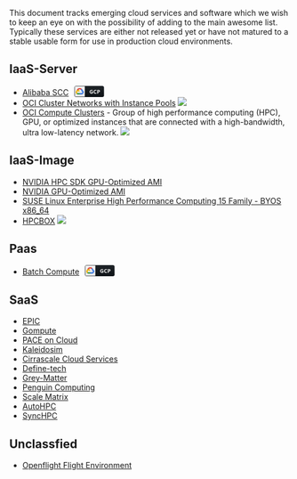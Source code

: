 This document tracks emerging cloud services and software which we wish to keep an eye on with the possibility of adding to the main awesome list. Typically these services are either not released yet or have not matured to a stable usable form for use in production cloud environments.


## IaaS-Server
- [Alibaba SCC](https://www.alibabacloud.com/ko/product/scc)
<a href="#"><img src="svg/dev/services/gcp.svg" alt="gcp" height="20px" style="vertical-align:bottom; margin: 0 6px;"></a>
- [OCI Cluster Networks with Instance Pools](https://docs.oracle.com/en-us/iaas/Content/Compute/Tasks/managingclusternetworks.htm) <a href="#"> <img src="https://img.shields.io/badge/OCI-F80000?style=flat&logo=oracle&logoColor=black"> </a>
- [OCI Compute Clusters](https://docs.oracle.com/en-us/iaas/Content/Compute/Tasks/compute-clusters.htm) - Group of high performance computing (HPC), GPU, or optimized instances that are connected with a high-bandwidth, ultra low-latency network. <a href="#"> <img src="https://img.shields.io/badge/OCI-F80000?style=flat&logo=oracle&logoColor=black"> </a>

## IaaS-Image
- [NVIDIA HPC SDK GPU-Optimized AMI](https://aws.amazon.com/marketplace/pp/prodview-rf7na2b2ttvdg?sr=0-3&ref_=beagle&applicationId=AWSMPContessa)
- [NVIDIA GPU-Optimized AMI](https://aws.amazon.com/marketplace/pp/prodview-7ikjtg3um26wq?sr=0-18&ref_=beagle&applicationId=AWSMPContessa)
- [SUSE Linux Enterprise High Performance Computing 15 Family - BYOS x86_64](https://aws.amazon.com/marketplace/pp/prodview-2cvp4ibmkuy7c?sr=0-6&ref_=beagle&applicationId=AWSMPContessa)
- [HPCBOX](https://www.drizti.com/hpcbox.html) ![](https://azuremarketplace.microsoft.com/en-us/marketplace/apps?search=hpcbox&page=1)

## Paas
- [Batch Compute](https://www.alibabacloud.com/ko/product/batch-compute)
<a href="#"><img src="svg/dev/services/gcp.svg" alt="gcp" height="20px" style="vertical-align:bottom; margin: 0 6px;"></a>

## SaaS
- [EPIC](https://epic.zenotech.com/)
- [Gompute](https://www.atnorth.com/hpc/gompute)
- [PACE on Cloud](https://landing.pace-on-cloud.com)
- [Kaleidosim](https://kaleidosim.com)
- [Cirrascale Cloud Services](https://cirrascale.com/)
- [Define-tech](https://define-technology.com)
- [Grey-Matter](https://greymatter.com)
- [Penguin Computing](https://www.penguinsolutions.com/)
- [Scale Matrix](https://www.scalematrix.com)
- [AutoHPC](https://autohpc.net)
- [SyncHPC](https://www.syncious.com/synchpc.html)

## Unclassfied

- [Openflight Flight Environment](https://www.openflighthpc.org/latest/docs/flight-environment/)  

